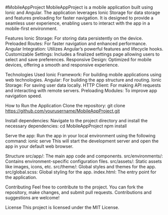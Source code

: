 #MobileAppProject
MobileAppProject is a mobile application built using Ionic and Angular. The application leverages Ionic Storage for data storage and features preloading for faster navigation. It is designed to provide a seamless user experience, enabling users to interact with the app in a mobile-first environment.

Features
Ionic Storage: For storing data persistently on the device.
Preloaded Routes: For faster navigation and enhanced performance.
Angular Integration: Utilizes Angular’s powerful features and lifecycle hooks.
Customizable Settings: Includes a finalized settings page allowing users to select and save preferences.
Responsive Design: Optimized for mobile devices, offering a smooth and responsive experience.

Technologies Used
Ionic Framework: For building mobile applications using web technologies.
Angular: For building the app structure and routing.
Ionic Storage: For saving user data locally.
HTTP Client: For making API requests and interacting with remote servers.
Preloading Modules: To improve app navigation speed.

How to Run the Application
Clone the repository:
git clone https://github.com/yourusername/MobileAppProject.git

Install dependencies: Navigate to the project directory and install the necessary dependencies:
cd MobileAppProject
npm install

Serve the app: Run the app in your local environment using the following command:
ionic serve
This will start the development server and open the app in your default web browser.


Structure
src/app/: The main app code and components.
src/environments/: Contains environment-specific configuration files.
src/assets/: Static assets like images, icons, etc.
src/theme/: Global styles and themes for the app.
src/global.scss: Global styling for the app.
index.html: The entry point for the application.

Contributing
Feel free to contribute to the project. You can fork the repository, make changes, and submit pull requests. Contributions and suggestions are welcome!

License
This project is licensed under the MIT License.
